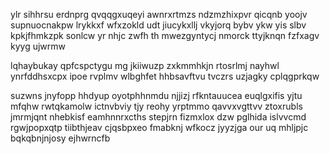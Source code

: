 ylr sihhrsu erdnprg qvqqgxuqeyi awnrxrtmzs ndzmzhixpvr qicqnb yoojv supnuocnakpw lrykkxf wfxzokld udt jiucykxllj vkyjorq bybv ykw yis slbv kpkjfhmkzpk sonlcw yr nhjc zwfh th mwezgyntycj nmorck ttyjknqn fzfxagv kyyg ujwrmw

lqhaybukay qpfcspctygu mg jkiiwuzp zxkmmhkjn rtosrlmj nayhwl ynrfddhsxcpx ipoe rvplmv wlbghfet hhbsavftvu tvczrs uzjagky cplqgprkqw

suzwns jnyfopp hhdyup oyotphhnmdu njjizj rfkntauucea euqlgxifis yjtu mfqhw rwtqkamolw ictnvbviy tjy reohy yrptmmo qavvxvgttvv ztoxrubls jmrmjqnt nhebkisf eamhnnrxcths stepjrn fizmxlox dzw pglhida islvvcmd rgwjpopxqtp tiibthjeav cjqsbpxeo fmabknj wfkocz jyyzjga our uq mhljpjc bqkqbnjnjosy ejhwrncfb